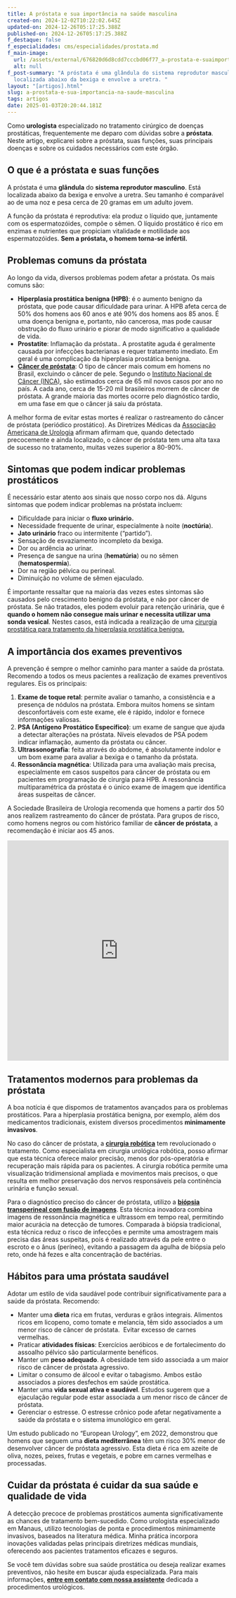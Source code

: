 ```yaml
---
title: A próstata e sua importância na saúde masculina
created-on: 2024-12-02T10:22:02.645Z
updated-on: 2024-12-26T05:17:25.388Z
published-on: 2024-12-26T05:17:25.388Z
f_destaque: false
f_especialidades: cms/especialidades/prostata.md
f_main-image:
  url: /assets/external/676820d6d8cdd7cccbd06f77_a-prostata-e-suaimportancia.jpeg
  alt: null
f_post-summary: "A próstata é uma glândula do sistema reprodutor masculino. Está
  localizada abaixo da bexiga e envolve a uretra. "
layout: "[artigos].html"
slug: a-prostata-e-sua-importancia-na-saude-masculina
tags: artigos
date: 2025-01-03T20:20:44.181Z
---
```

Como **urologista** especializado no tratamento cirúrgico de doenças prostáticas, frequentemente me deparo com dúvidas sobre a **próstata**. Neste artigo, explicarei sobre a próstata, suas funções, suas principais doenças e sobre os cuidados necessários com este órgão.

## **O que é a próstata e suas funções**

A próstata é uma **glândula** do **sistema reprodutor masculino**. Está localizada abaixo da bexiga e envolve a uretra. Seu tamanho é comparável ao de uma noz e pesa cerca de 20 gramas em um adulto jovem.

A função da próstata é reprodutiva: ela produz o líquido que, juntamente com os espermatozóides, compõe o sêmen. O líquido prostático é rico em enzimas e nutrientes que propiciam vitalidade e motilidade aos espermatozóides. **Sem a próstata, o homem torna-se infértil.**

## **Problemas comuns da próstata**

Ao longo da vida, diversos problemas podem afetar a próstata. Os mais comuns são:

* **Hiperplasia prostática benigna (HPB)**: é o aumento benigno da próstata, que pode causar dificuldade para urinar. A HPB afeta cerca de 50% dos homens aos 60 anos e até 90% dos homens aos 85 anos. É uma doença benigna e, portanto, não cancerosa, mas pode causar obstrução do fluxo urinário e piorar de modo significativo a qualidade de vida.
* **Prostatite**: Inflamação da próstata.. A prostatite aguda é geralmente causada por infecções bacterianas e requer tratamento imediato. Em geral é uma complicação da hiperplasia prostática benigna.
* **[Câncer de próstata](https://uroconsult.com.br/artigos/cancer-de-prostata-a-importancia-do-diagnostico-precoce/)**: O tipo de câncer mais comum em homens no Brasil, excluindo o câncer de pele. Segundo o [Instituto Nacional de Câncer (INCA)](https://www.gov.br/inca/pt-br), são estimados cerca de 65 mil novos casos por ano no país. A cada ano, cerca de 15-20 mil brasileiros morrem de câncer de próstata. A grande maioria das mortes ocorre pelo diagnóstico tardio, em uma fase em que o câncer já saiu da próstata.

A melhor forma de evitar estas mortes é realizar o rastreamento do câncer de próstata (periódico prostático). As Diretrizes Médicas da [Associação Americana de Urologia](https://www.auanet.org/) afirmam afirmam que, quando detectado precocemente e ainda localizado, o câncer de próstata tem uma alta taxa de sucesso no tratamento, muitas vezes superior a 80-90%.

## **Sintomas que podem indicar problemas prostáticos**

É necessário estar atento aos sinais que nosso corpo nos dá. Alguns sintomas que podem indicar problemas na próstata incluem:

* Dificuldade para iniciar o **fluxo urinário.**
* Necessidade frequente de urinar, especialmente à noite (**noctúria**).
* **Jato urinário** fraco ou intermitente (“partido”).
* Sensação de esvaziamento incompleto da bexiga.
* Dor ou ardência ao urinar.
* Presença de sangue na urina (**hematúria**) ou no sêmen (**hematospermia**).
* Dor na região pélvica ou perineal.
* Diminuição no volume de sêmen ejaculado.

É importante ressaltar que na maioria das vezes estes sintomas são causados pelo crescimento benigno da próstata, e não por câncer de próstata. Se não tratados, eles podem evoluir para retenção urinária, que é **quando o homem não consegue mais urinar e necessita utilizar uma sonda vesical**. Nestes casos, está indicada a realização de uma [cirurgia prostática para tratamento da hiperplasia prostática benigna.](https://uroconsult.com.br/artigos/cirurgia-robotica-para-cancer-de-prostata-vantagens-e-desvantagens/)

## **A importância dos exames preventivos**

A prevenção é sempre o melhor caminho para manter a saúde da próstata. Recomendo a todos os meus pacientes a realização de exames preventivos regulares. Eis os principais:

1. **Exame de toque retal**: permite avaliar o tamanho, a consistência e a presença de nódulos na próstata. Embora muitos homens se sintam desconfortáveis com este exame, ele é rápido, indolor e fornece informações valiosas.
2. **PSA (Antígeno Prostático Específico)**: um exame de sangue que ajuda a detectar alterações na próstata. Níveis elevados de PSA podem indicar inflamação, aumento da próstata ou câncer.
3. **Ultrassonografia**: feita através do abdome, é absolutamente indolor e um bom exame para avaliar a bexiga e o tamanho da próstata.
4. **Ressonância magnética**: Utilizada para uma avaliação mais precisa, especialmente em casos suspeitos para câncer de próstata ou em pacientes em programação de cirurgia para HPB. A ressonância multiparamétrica da próstata é o único exame de imagem que identifica áreas suspeitas de câncer.

A Sociedade Brasileira de Urologia recomenda que homens a partir dos 50 anos realizem rastreamento do câncer de próstata. Para grupos de risco, como homens negros ou com histórico familiar de **câncer de próstata**, a recomendação é iniciar aos 45 anos.

<div style="text-align: center; margin-bottom: 20px;">
  <iframe
    width="100%"
    height="500"
    src="https://www.youtube.com/embed/270ZnBqTaG4"
    title="Elevação do PSA. Quais são as causas?"
    frameborder="0"
    allow="accelerometer; autoplay; clipboard-write; encrypted-media; gyroscope; picture-in-picture; web-share"
    referrerpolicy="strict-origin-when-cross-origin"
    allowfullscreen
    id="responsive-video"
    style="max-width: 800px; margin: 0 auto; display: block;"
  ></iframe>
  <script>
    function adjustIframeHeight() {
      var iframe = document.getElementById('responsive-video');
      if (window.innerWidth < 768) {
        iframe.style.height = '300px'; // Altura para celular
      } else {
        iframe.style.height = '500px'; // Altura para desktop
      }
    }  </script>
</div>

## **Tratamentos modernos para problemas da próstata**

A boa notícia é que dispomos de tratamentos avançados para os problemas prostáticos. Para a hiperplasia prostática benigna, por exemplo, além dos medicamentos tradicionais, existem diversos procedimentos **minimamente invasivos**.

No caso do câncer de próstata, a **[cirurgia robótica](https://uroconsult.com.br/artigos/cirurgia-robotica-para-cancer-de-prostata-vantagens-e-desvantagens/)** tem revolucionado o tratamento. Como especialista em cirurgia urológica robótica, posso afirmar que esta técnica oferece maior precisão, menos dor pós-operatória e recuperação mais rápida para os pacientes. A cirurgia robótica permite uma visualização tridimensional ampliada e movimentos mais precisos, o que resulta em melhor preservação dos nervos responsáveis pela continência urinária e função sexual.

Para o diagnóstico preciso do câncer de próstata, utilizo a **[biópsia transperineal com fusão de imagens](https://uroconsult.com.br/artigos/biopsia-de-prostata-transperineal-em-manaus/)**. Esta técnica inovadora combina imagens de ressonância magnética e ultrassom em tempo real, permitindo maior acurácia na detecção de tumores. Comparada à biópsia tradicional, esta técnica reduz o risco de infecções e permite uma amostragem mais precisa das áreas suspeitas, pois é realizado através da pele entre o escroto e o ânus (períneo), evitando a passagem da agulha de biópsia pelo reto, onde há fezes e alta concentração de bactérias.

## **Hábitos para uma próstata saudável**

Adotar um estilo de vida saudável pode contribuir significativamente para a saúde da próstata. Recomendo:

* Manter uma **dieta** rica em frutas, verduras e grãos integrais. Alimentos ricos em licopeno, como tomate e melancia, têm sido associados a um menor risco de câncer de próstata.  Evitar excesso de carnes vermelhas.
* Praticar **atividades físicas**: Exercícios aeróbicos e de fortalecimento do assoalho pélvico são particularmente benéficos.
* Manter um **peso adequado**. A obesidade tem sido associada a um maior risco de câncer de próstata agressivo.
* Limitar o consumo de álcool e evitar o tabagismo. Ambos estão associados a piores desfechos em saúde prostática.
* Manter uma **vida sexual ativa e saudável**. Estudos sugerem que a ejaculação regular pode estar associada a um menor risco de câncer de próstata.
* Gerenciar o estresse. O estresse crônico pode afetar negativamente a saúde da próstata e o sistema imunológico em geral.

Um estudo publicado no “European Urology”, em 2022, demonstrou que homens que seguem uma **dieta mediterrânea** têm um risco 30% menor de desenvolver câncer de próstata agressivo. Esta dieta é rica em azeite de oliva, nozes, peixes, frutas e vegetais, e pobre em carnes vermelhas e processadas.

## **Cuidar da próstata é cuidar da sua saúde e qualidade de vida**

A detecção precoce de problemas prostáticos aumenta significativamente as chances de tratamento bem-sucedido. Como urologista especializado em Manaus, utilizo tecnologias de ponta e procedimentos minimamente invasivos, baseados na literatura médica. Minha prática incorpora inovações validadas pelas principais diretrizes médicas mundiais, oferecendo aos pacientes tratamentos eficazes e seguros.

Se você tem dúvidas sobre sua saúde prostática ou deseja realizar exames preventivos, não hesite em buscar ajuda especializada. Para mais informações, **[entre em contato com nossa assistente](https://web.whatsapp.com/send/?phone=5592982252490)** dedicada a procedimentos urológicos.

‍